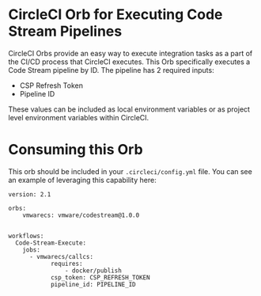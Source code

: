 # CircleCI Orb for Executing Code Stream Pipelines 

CircleCI Orbs provide an easy way to execute integration tasks as a part of the CI/CD process that CircleCI executes. 
This Orb specifically executes a Code Stream pipeline by ID. The pipeline has 2 required inputs: 
* CSP Refresh Token 
* Pipeline ID 

These values can be included as local environment variables or as project level environment variables within CircleCI. 

# Consuming this Orb 

This orb should be included in your ```.circleci/config.yml``` file. You can see an example of leveraging this capability here: 

```
version: 2.1

orbs:
    vmwarecs: vmware/codestream@1.0.0


workflows:
  Code-Stream-Execute:
    jobs:
      - vmwarecs/callcs:
            requires: 
                - docker/publish
            csp_token: CSP_REFRESH_TOKEN
            pipeline_id: PIPELINE_ID
```
